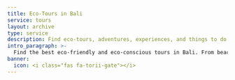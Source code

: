 ```yaml
---
title: Eco-Tours in Bali
service: tours
layout: archive
type: service
description: Find eco-tours, adventures, experiences, and things to do in Bali with our free green business directory.
intro_paragraph: >-
  Find the best eco-friendly and eco-conscious tours in Bali. From beaches to temples, waterfalls to volcanoes, canyons to rice fields, even on-site and off-site eco-tours -- there is no shortage of things to do and explore in Bali. Eco-friendly businesses that offer tours are listed here so that your holiday in Bali can be an epic and sustainable one.
banner:
  icon: <i class="fas fa-torii-gate"></i>
---
```

